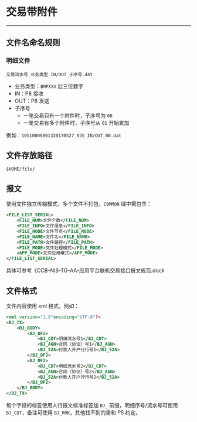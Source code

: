 # 交易带附件

---

## 文件名命名规则

### 明细文件

`交易流水号_业务类型_IN/OUT_子序号.dat`

* 业务类型：`BMPXXX` 后三位数字
* IN：P8 接收
* OUT：P8 发送
* 子序号
  * 一笔交易只有一个附件时，子序号为 `00`
  * 一笔交易有多个附件时，子序号从 `01` 开始累加

例如：`10510009801320170527_835_IN/OUT_00.dat`

## 文件存放路径

`$HOME/file/`

## 报文

使用文件独立传输模式，多个文件不打包，`COMMON` 域中需包含：

```xml
<FILE_LIST_SERIAL>
    <FILE_NUM>文件个数</FILE_NUM>
    <FILE_INFO>文件信息</FILE_INFO>
    <FILE_NODE>文件节点</FILE_NODE>
    <FILE_NAME>文件名</FILE_NAME>
    <FILE_PATH>文件路径</FILE_PATH>
    <FILE_MODE>文件处理模式</FILE_MODE>
    <APP_MODE>文件应用模式</APP_MODE>
</FILE_LIST_SERIAL>
```

具体可参考《CCB-NIS-TG-AA-应用平台联机交易接口报文规范.doc》

## 文件格式

文件内容使用 xml 格式，例如：

```xml
<xml version="1.0"encoding="UTF-8"?>                    
<BJ_TX>
    <BJ_BODY>                
        <BJ_DF2>
            <BJ_CDT>明细流水号1</BJ_CDT>
            <BJ_AGN>合同（协议）号1</BJ_AGN>
            <BJ_52A>付款人开户行行号1</BJ_52A>
        </BJ_DF2>
        <BJ_DF2>
            <BJ_CDT>明细流水号2</BJ_CDT>
            <BJ_AGN>合同（协议）号2</BJ_AGN>
            <BJ_52A>付款人开户行行号2</BJ_52A>
        </BJ_DF2>
    </BJ_BODY>
</BJ_TX>
```

每个字段的标签使用人行报文标准标签加 `BJ_` 前缀，明细序号/流水号可使用 `BJ_CDT`，备注可使用 `BJ_RMK`，其他找不到的需和 P5 约定。

